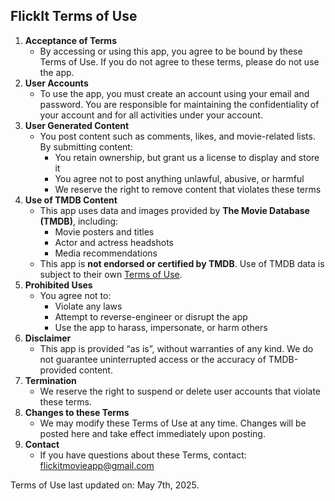 ## FlickIt Terms of Use

1. **Acceptance of Terms**
   - By accessing or using this app, you agree to be bound by these Terms of Use. If you do not agree to these terms, please do not use the app.
2. **User Accounts**
   - To use the app, you must create an account using your email and password. You are responsible for maintaining the confidentiality of your account and for all activities under your account.
3. **User Generated Content**
   - You post content such as comments, likes, and movie-related lists. By submitting content:
     - You retain ownership, but grant us a license to display and store it
     - You agree not to post anything unlawful, abusive, or harmful
     - We reserve the right to remove content that violates these terms
4. **Use of TMDB Content**
   - This app uses data and images provided by **The Movie Database (TMDB)**, including:
     - Movie posters and titles
     - Actor and actress headshots
     - Media recommendations
   - This app is **not endorsed or certified by TMDB**. Use of TMDB data is subject to their own [Terms of Use](https://www.themoviedb.org/terms-of-use?language=en-US).
5. **Prohibited Uses**
   - You agree not to:
     - Violate any laws
     - Attempt to reverse-engineer or disrupt the app
     - Use the app to harass, impersonate, or harm others 
6. **Disclaimer**
   - This app is provided “as is”, without warranties of any kind. We do not guarantee uninterrupted access or the accuracy of TMDB-provided content.
7. **Termination**
   - We reserve the right to suspend or delete user accounts that violate these terms.
8. **Changes to these Terms**
   - We may modify these Terms of Use at any time. Changes will be posted here and take effect immediately upon posting.
9. **Contact**
    - If you have questions about these Terms, contact: <flickitmovieapp@gmail.com>

Terms of Use last updated on: May 7th, 2025.
